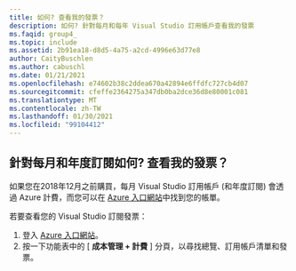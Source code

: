 ```yaml
---
title: 如何? 查看我的發票？
description: 如何? 針對每月和每年 Visual Studio 訂用帳戶查看我的發票
ms.faqid: group4_
ms.topic: include
ms.assetid: 2b91ea18-d8d5-4a75-a2cd-4996e63d77e8
author: CaityBuschlen
ms.author: cabuschl
ms.date: 01/21/2021
ms.openlocfilehash: e74602b38c2ddea670a42894e6ffdfc727cb4d07
ms.sourcegitcommit: cfeffe2364275a347db0ba2dce36d8e80001c081
ms.translationtype: MT
ms.contentlocale: zh-TW
ms.lasthandoff: 01/30/2021
ms.locfileid: "99104412"
---
```

## <a name="how-do-i-view-my-invoice-for-monthly-and-annual-subscriptions"></a>針對每月和年度訂閱如何? 查看我的發票？

如果您在2018年12月之前購買，每月 Visual Studio 訂用帳戶 (和年度訂閱) 會透過 Azure 計費，而您可以在 [Azure 入口網站](https://portal.azure.com/)中找到您的帳單。 

若要查看您的 Visual Studio 訂閱發票：
1. 登入 [Azure 入口網站](https://portal.azure.com/)。 
0. 按一下功能表中的 [ **成本管理 + 計費** ] 分頁，以尋找總覽、訂用帳戶清單和發票。 